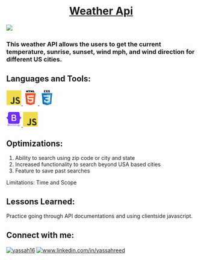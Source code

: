 <!-- Name -->
<h1 align="center"><a href="https://github.com/Yassahr/weather-api">Weather Api</a></h1> 
<image src="images/weather-api.gif">
<!-- Description -->
<h3 align="left">This weather API allows the users to get the current temperature, sunrise, sunset, wind mph, and wind direction for different US cities.</h3>
<!-- Tech Used -->
</p>
<h2 align="left" display="inline">Languages and Tools:</h3>
<p align="left"> 
<a href="https://developer.mozilla.org/en-US/docs/Web/JavaScript" target="_blank" rel="noreferrer"> <img src="https://raw.githubusercontent.com/devicons/devicon/master/icons/javascript/javascript-original.svg" alt="javascript" width="40" height="40"/> </a>
<a href="https://www.w3.org/html/" target="_blank" rel="noreferrer"> <img src="https://raw.githubusercontent.com/devicons/devicon/master/icons/html5/html5-original-wordmark.svg" alt="html5" width="40" height="40"/> </a>
<a href="https://www.w3schools.com/css/" target="_blank" rel="noreferrer"> <img src="https://raw.githubusercontent.com/devicons/devicon/master/icons/css3/css3-original-wordmark.svg" alt="css3" width="40" height="40"/> </a>
<p align="left"> 
<a href="https://getbootstrap.com" target="_blank" rel="noreferrer"> <img src="https://raw.githubusercontent.com/devicons/devicon/master/icons/bootstrap/bootstrap-plain-wordmark.svg" alt="bootstrap" width="40" height="40"/> </a> 
<a href="https://developer.mozilla.org/en-US/docs/Web/JavaScript" target="_blank" rel="noreferrer"> <img src="https://raw.githubusercontent.com/devicons/devicon/master/icons/javascript/javascript-original.svg" alt="javascript" width="40" height="40"/> </a>

</p>
<!-- Optimizations -->
<h2 align="left">Optimizations:</h3>
<p>
    <ol>
        <li>Ability to search using zip code or city and state</li>
        <li>Increased functionality to search beyond USA based cities</li>
        <li>Feature to save past searches </li>
    </ol>
    <p>Limitations: Time and Scope</p>
</p>
<!-- Lessons Learned -->
<h2 align="left">Lessons Learned:</h3>
<p>Practice going through API documentations and using clientside javascript. </p>


<h2 align="left">Connect with me:</h3>
<p align="left">
<a href="https://twitter.com/yassah16" target="blank"><img align="center" src="https://raw.githubusercontent.com/rahuldkjain/github-profile-readme-generator/master/src/images/icons/Social/twitter.svg" alt="yassah16" height="30" width="40" /></a>
<a href="https://linkedin.com/in/www.linkedin.com/in/yassahreed" target="blank"><img align="center" src="https://raw.githubusercontent.com/rahuldkjain/github-profile-readme-generator/master/src/images/icons/Social/linked-in-alt.svg" alt="www.linkedin.com/in/yassahreed" height="30" width="40" /></a>
